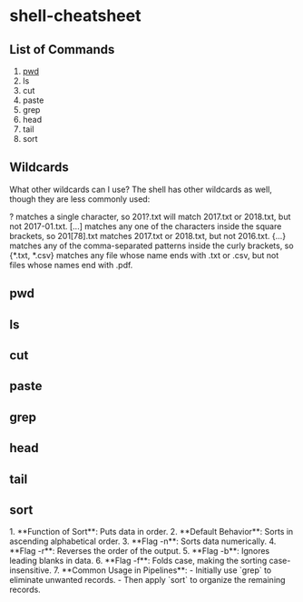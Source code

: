 # shell-cheatsheet
## List of Commands

1. <a href='#pwd'>pwd</a>
2. ls
3. cut
4. paste
5. grep
6. head
7. tail
8. sort
   
## Wildcards
What other wildcards can I use?
The shell has other wildcards as well, though they are less commonly used:

? matches a single character, so 201?.txt will match 2017.txt or 2018.txt, but not 2017-01.txt.
[...] matches any one of the characters inside the square brackets, so 201[78].txt matches 2017.txt or 2018.txt, but not 2016.txt.
{...} matches any of the comma-separated patterns inside the curly brackets, so {*.txt, *.csv} matches any file whose name ends with .txt or .csv, but not files whose names end with .pdf.

<h2 id='pwd'>pwd</h2>
<h2 id='ls'>ls</h2>
<h2 id='cut'>cut</h2>
<h2 id='paste'>paste</h2>
<h2 id='grep'>grep</h2>
<h2 id='head'>head</h2>
<h2 id='tail'>tail</h2>
<h2 id='sort'>sort</h2>
1. **Function of Sort**: Puts data in order.
2. **Default Behavior**: Sorts in ascending alphabetical order.
3. **Flag -n**: Sorts data numerically.
4. **Flag -r**: Reverses the order of the output.
5. **Flag -b**: Ignores leading blanks in data.
6. **Flag -f**: Folds case, making the sorting case-insensitive.
7. **Common Usage in Pipelines**:
   - Initially use `grep` to eliminate unwanted records.
   - Then apply `sort` to organize the remaining records.
